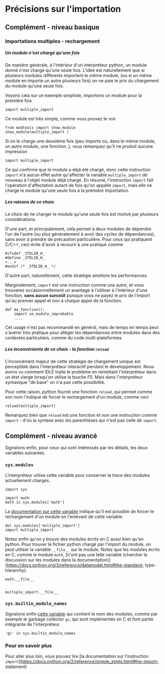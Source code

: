 
# Précisions sur l'importation

## Complément - niveau basique

### Importations multiples - rechargement

##### Un module n'est chargé qu'une fois

De manière générale, à l'intérieur d'un interpréteur python, un module donné
n'est chargé qu'une seule fois. L'idée est naturellement que si plusieurs
modules différents importent le même module, (ou si un même module en importe un
autre plusieurs fois) on ne paie le prix du chargement du module qu'une seule
fois.

Voyons cela sur un exemple simpliste, importons un module pour la première fois


    import multiple_import

Ce module est très simple, comme vous pouvez le voir


    from modtools import show_module
    show_module(multiple_import )

Si on le charge une deuxième fois (peu importe où, dans le même module, un autre
module, une fonction..), vous remarquez qu'il ne produit aucune impression


    import multiple_import 

Ce qui confirme que le module a déjà été chargé, donc cette instruction `import`
n'a aucun effet autre qu'affecter la variable `multiple_import` de nouveau à
l'objet module déjà chargé. En résumé, l'instruction `import` fait l'opération
d'affectation autant de fois qu'on appelle `import`, mais elle ne charge le
module qu'une seule fois à la première importation.

##### Les raisons de ce choix

Le choix de ne charger le module qu'une seule fois est motivé par plusieurs
considérations.

D'une part, et principalement, cela permet à deux modules de dépendre l'un de
l'autre (ou plus généralement à avoir des cycles de dépendances), sans avoir à
prendre de précaution particulière. Pour ceux qui pratiquent C/C++, ceci évite
d'avoir à recourir à une pratique comme

    #ifndef _STDLIB_H_
    #define _STDLIB_H_
    <...>
    #endif /* _STDLIB_H_ */

D'autre part, naturellement, cette stratégie améliore les performances.

Marginalement, `import` est une instruction comme une autre, et vous trouverez
occasionnellement un avantage à l'utiliser à l'intérieur d'une fonction, **sans
aucun surcoût** puisque vous ne payez le prix de l'import qu'au premier appel et
non à chaque appel de la fonction.

    def ma_fonction():
        import un_module_improbable
        ....

Cet usage n'est pas recommandé en général, mais de temps en temps peut s'avérer
très pratique pour alléger les dépendances entre modules dans des contextes
particuliers, comme du code multi-plateformes.

##### Les inconvénients de ce choix - la fonction `reload`

L'inconvénient majeur de cette stratégie de chargement unique est perceptible
dans l'interpréteur interactif pendant le développement. Nous avons vu comment
IDLE traite le problème en remettant l'interpréteur dans un état vierge
lorsqu'on utilise la touche F5. Mais dans l'interpréteur syntaxique "de base" on
n'a pas cette possibilité.

Pour cette raison, python fournit une fonction `reload`, qui permet comme son
nom l'indique de forcer le rechargement d'un module, comme ceci


    reload(multiple_import)

Remarquez bien que `reload` est une fonction et non une instruction comme
`import` - d'où la syntaxe avec les parenthèses qui n'est pas celle de `import`.

## Complément - niveau avancé

Signalons enfin, pour ceux qui sont intéressés par les détails, les deux
variables suivantes.

### `sys.modules`

L'interpréteur utilise cette variable pour conserver la trace des modules
actuellement chargés.


    import sys
    
    import math
    math is sys.modules['math']

La [documentation sur cette
variable](https://docs.python.org/2/library/sys.html#sys.modules) indique qu'il
est possible de forcer le rechargement d'un module en l'enlevant de cette
variable.


    del sys.modules['multiple_import']
    import multiple_import

Notez enfin qu'on y trouve des modules écrits en C aussi bien qu'en python. Pour
trouver le fichier python chargé par l'import du module, on peut utiliser la
variable `__file__` sur le module. Notez que les modules écrits en C, comme le
module `math`, [n'ont pas une telle variable (chercher la discussion sur les
modules dans la
documentation)](https://docs.python.org/3/reference/datamodel.html#the-standard-
type-hierarchy).


    math.__file__


    multiple_import.__file__

### `sys.builtin_module_names`

Signalons enfin [cette
variable](https://docs.python.org/2/library/sys.html#sys.builtin_module_names)
qui contient le nom des modules, comme par exemple le garbage collector `gc`,
qui sont implémentés en C et font partie intégrante de l'interpréteur.


    'gc' in sys.builtin_module_names

### Pour en savoir plus

Pour aller plus loin, vous pouvez lire [la documentation sur l'instruction
`import`](https://docs.python.org/2/reference/simple_stmts.html#the-import-
statement)

